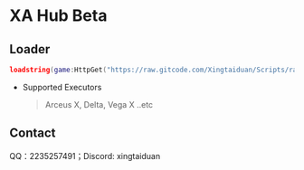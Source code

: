 # XA Hub Beta
## Loader
```lua
loadstring(game:HttpGet("https://raw.gitcode.com/Xingtaiduan/Scripts/raw/main/Loader.lua"))()
```
* Supported Executors
    > Arceus X,
    Delta,
    Vega X
..etc
## Contact
QQ：2235257491；Discord: xingtaiduan
